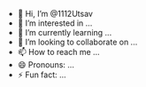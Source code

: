 - 👋 Hi, I’m @1112Utsav
- 👀 I’m interested in ...
- 🌱 I’m currently learning ...
- 💞️ I’m looking to collaborate on ...
- 📫 How to reach me ...
- 😄 Pronouns: ...
- ⚡ Fun fact: ...

<!---
1112Utsav/1112Utsav is a ✨ special ✨ repository because its `README.md` (this file) appears on your GitHub profile.
You can click the Preview link to take a look at your changes.
--->
